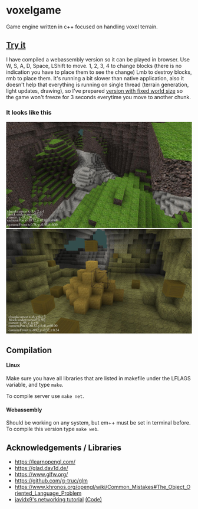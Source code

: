 # voxelgame
Game engine written in c++ focused on handling voxel terrain.

## [Try it](https://snsv-dy.github.io/voxel/dynamicWorld/voxelgame.html)
I have compiled a webassembly version so it can be played in browser.
Use W, S, A, D, Space, LShift to move. 
1, 2, 3, 4 to change blocks (there is no indication you have to place them to see the change)
Lmb to destroy blocks, rmb to place them.
It's running a bit slower than native application, also it doesn't help that everything is running on single thread (terrain generation, light updates, drawing), so I've prepared [version with fixed world size](https://snsv-dy.github.io/voxel/fixedWorld/voxelgame.html) so the game won't freeze for 3 seconds everytime you move to another chunk.

### It looks like this
<img src="screen3.jpg"/>
<img src="screen4.jpg"/>

## Compilation
#### Linux
Make sure you have all libraries that are listed in makefile under the LFLAGS variable, and type `make`.

To compile server use `make net`.
#### Webassembly
Should be working on any system, but em++ must be set in terminal before. To compile this version type `make web`.

## Acknowledgements / Libraries
* https://learnopengl.com/
* https://glad.dav1d.de/
* https://www.glfw.org/
* https://github.com/g-truc/glm
* https://www.khronos.org/opengl/wiki/Common_Mistakes#The_Object_Oriented_Language_Problem 
* [javidx9's networking tutorial](https://www.youtube.com/watch?v=2hNdkYInj4g) [&#40;Code&#41;](https://github.com/OneLoneCoder/olcPixelGameEngine/tree/master/Videos/Networking/Parts1%262)

